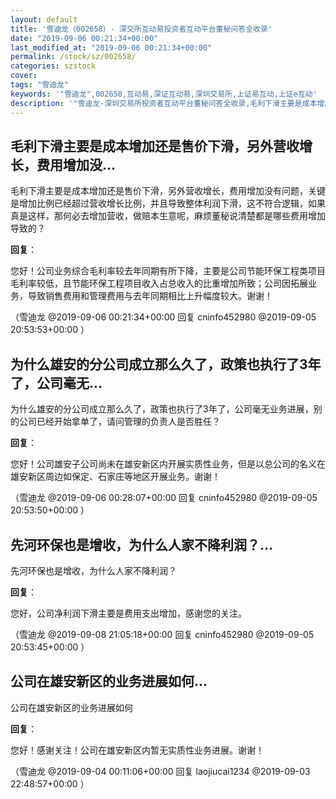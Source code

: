 ```yaml
---
layout: default
title: '雪迪龙（002658）- 深交所互动易投资者互动平台董秘问答全收录'
date: "2019-09-06 00:21:34+00:00"
last_modified_at: "2019-09-06 00:21:34+00:00"
permalink: /stock/sz/002658/
categories: szstock
cover: 
tags: "雪迪龙"
keywords: '"雪迪龙",002658,互动易,深证互动易,深圳交易所,上证易互动,上证e互动'
description: '"雪迪龙-深圳交易所投资者互动平台董秘问答全收录,毛利下滑主要是成本增加还是售价下滑，另外营收增长，费用增加没有问题，关键是增加比例已经超过营收增长比例，并且导致整体利润下滑，这不符合逻辑，如果真是这样，那何必去增加营收，做赔本生意呢，麻烦董秘说清楚都是哪些费用增加导致的？"'
---
```


## 毛利下滑主要是成本增加还是售价下滑，另外营收增长，费用增加没...

毛利下滑主要是成本增加还是售价下滑，另外营收增长，费用增加没有问题，关键是增加比例已经超过营收增长比例，并且导致整体利润下滑，这不符合逻辑，如果真是这样，那何必去增加营收，做赔本生意呢，麻烦董秘说清楚都是哪些费用增加导致的？

**回复**：

您好！公司业务综合毛利率较去年同期有所下降，主要是公司节能环保工程类项目毛利率较低，且节能环保工程项目收入占总收入的比重增加所致；公司因拓展业务，导致销售费用和管理费用与去年同期相比上升幅度较大。谢谢！ 

（雪迪龙  @2019-09-06 00:21:34+00:00 回复 cninfo452980  @2019-09-05 20:53:53+00:00 ）

## 为什么雄安的分公司成立那么久了，政策也执行了3年了，公司毫无...

为什么雄安的分公司成立那么久了，政策也执行了3年了，公司毫无业务进展，别的公司已经开始拿单了，请问管理的负责人是否胜任？

**回复**：

您好！公司雄安子公司尚未在雄安新区内开展实质性业务，但是以总公司的名义在雄安新区周边如保定、石家庄等地区开展业务。谢谢！ 

（雪迪龙  @2019-09-06 00:28:07+00:00 回复 cninfo452980  @2019-09-05 20:53:50+00:00 ）

## 先河环保也是增收，为什么人家不降利润？...

先河环保也是增收，为什么人家不降利润？

**回复**：

您好，公司净利润下滑主要是费用支出增加，感谢您的关注。 

（雪迪龙  @2019-09-08 21:05:18+00:00 回复 cninfo452980  @2019-09-05 20:53:45+00:00 ）

## 公司在雄安新区的业务进展如何...

公司在雄安新区的业务进展如何

**回复**：

您好！感谢关注！公司在雄安新区内暂无实质性业务进展。谢谢！ 

（雪迪龙  @2019-09-04 00:11:06+00:00 回复 laojiucai1234  @2019-09-03 22:48:57+00:00 ）

